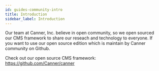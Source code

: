 ```yaml
---
id: guides-community-intro
title: Introduction
sidebar_label: Introduction
---
```


Our team at Canner, Inc. believe in open community, so we open sourced our CMS framework to share our reseach and technology to everyone. If you want to use our open source edition which is maintain by Canner community on Github.

Check out our open source CMS framework: https://github.com/Canner/canner